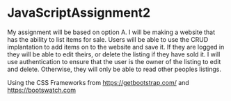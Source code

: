 # JavaScriptAssignment2

My assignment will be based on option A. I will be making a website that has the ability to list items for sale. 
Users will be able to use the CRUD implantation to add items on to the website and save it.
If they are logged in they will be able to edit theirs, or delete the listing if they have sold it. 
I will use authentication to ensure that the user is the owner of the listing to edit and delete. 
Otherwise, they will only be able to read other peoples listings.

Using the CSS Frameworks from https://getbootstrap.com/ and https://bootswatch.com 



